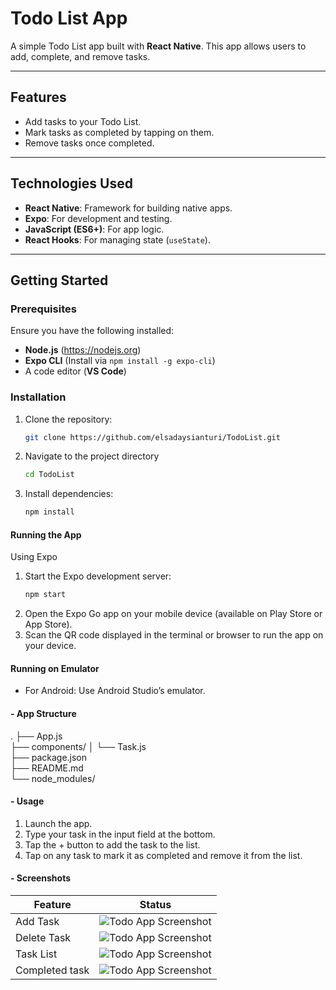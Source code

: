 # Todo List App 

A simple Todo List app built with **React Native**. This app allows users to add, complete, and remove tasks. 

---

## Features 
- Add tasks to your Todo List.
- Mark tasks as completed by tapping on them.
- Remove tasks once completed.

---

## Technologies Used 
- **React Native**: Framework for building native apps.
- **Expo**: For development and testing.
- **JavaScript (ES6+)**: For app logic.
- **React Hooks**: For managing state (`useState`).

---

## Getting Started 

### Prerequisites
Ensure you have the following installed:
- **Node.js** (https://nodejs.org)
- **Expo CLI** (Install via `npm install -g expo-cli`)
- A code editor (**VS Code**)

### Installation
1. Clone the repository:
   ```bash
   git clone https://github.com/elsadaysianturi/TodoList.git

2. Navigate to the project directory
   ```bash
   cd TodoList
3. Install dependencies:
   ```bash
   npm install

#### Running the App 
Using Expo
1. Start the Expo development server:
   ```bash
   npm start
2. Open the Expo Go app on your mobile device (available on Play Store or App Store).
3. Scan the QR code displayed in the terminal or browser to run the app on your device.

#### Running on Emulator
- For Android: Use Android Studio’s emulator.


#### - App Structure 
.
├── App.js               
├── components/
│   └── Task.js          
├── package.json         
├── README.md            
└── node_modules/        

#### - Usage 
1. Launch the app.
2. Type your task in the input field at the bottom.
3. Tap the + button to add the task to the list.
4. Tap on any task to mark it as completed and remove it from the list.

#### - Screenshots
| Feature       | Status      |
|---------------|-------------|
| Add Task      | ![Todo App Screenshot](./assets/SS/AddTask.jpeg)|
| Delete Task   | ![Todo App Screenshot](./assets/SS/DeleteTask.jpeg)|
|Task List      |![Todo App Screenshot](./assets/SS/ListTask.jpeg)|
|Completed task |![Todo App Screenshot](./assets/SS/CompletedTask.jpeg)|







